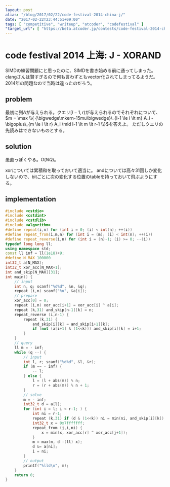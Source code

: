 ```yaml
---
layout: post
alias: "/blog/2017/02/22/code-festival-2014-china-j/"
date: "2017-02-22T23:44:51+09:00"
tags: [ "competitive", "writeup", "atcoder", "codefestival" ]
"target_url": [ "https://beta.atcoder.jp/contests/code-festival-2014-china/tasks/code_festival_china_j" ]
---
```


# code festival 2014 上海: J - XORAND

SIMDの練習問題にと思ったのに、SIMDを書き始める前に通ってしまった。
clangさんは賢すぎるので何も言わずともvector化されてしまってるようだ。
2014年の問題なので当時は違ったのだろう。

## problem

最初に列$A$が与えられる。クエリ$[l-1,r)$が与えられるのでそれぞれについて、$m = \max \\{ {\bigwedge\mkern-15mu\bigwedge}\_{l-1 \le i \lt m} A_i - \bigoplus\_{m \le i \lt r} A_i \mid l-1 \lt m \lt r-1 \\}$を答えよ。
ただしクエリの先読みはできないものとする。

## solution

愚直っぽくやる。$O(NQ)$。

xorについては累積和を取っておいて適当に。
andについては高々$31$回しか変化しないので、bitごとに次の変化する位置のtableを持っておいて飛ぶようにする。

## implementation

``` c++
#include <cstdio>
#include <cstdint>
#include <cstdlib>
#include <algorithm>
#define repeat(i,n) for (int i = 0; (i) < int(n); ++(i))
#define repeat_from(i,m,n) for (int i = (m); (i) < int(n); ++(i))
#define repeat_reverse(i,n) for (int i = (n)-1; (i) >= 0; --(i))
typedef long long ll;
using namespace std;
const ll inf = ll(1e18)+9;
#define N_MAX 100000
int32_t a[N_MAX];
int32_t xor_acc[N_MAX+1];
int and_skip[N_MAX][31];
int main() {
    // input
    int n, q; scanf("%d%d", &n, &q);
    repeat (i,n) scanf("%u", &a[i]);
    // prepare
    xor_acc[0] = 0;
    repeat (i,n) xor_acc[i+1] = xor_acc[i] ^ a[i];
    repeat (k,31) and_skip[n-1][k] = n;
    repeat_reverse (i,n-1) {
        repeat (k,31) {
            and_skip[i][k] = and_skip[i+1][k];
            if (not (a[i+1] & (1<<k))) and_skip[i][k] = i+1;
        }
    }
    // query
    ll m = - inf;
    while (q --) {
        // input
        int l, r; scanf("%d%d", &l, &r);
        if (m == - inf) {
            -- l;
        } else {
            l = (l + abs(m)) % n;
            r = (r + abs(m)) % n + 1;
        }
        // solve
        m = - inf;
        int32_t d = a[l];
        for (int i = l; i < r-1; ) {
            int ni = r-1;
            repeat (k,31) if (d & (1<<k)) ni = min(ni, and_skip[i][k]);
            int32_t x = 0x7fffffff;
            repeat_from (j,i,ni) {
                x = min(x, xor_acc[r] ^ xor_acc[j+1]);
            }
            m = max(m, d -(ll) x);
            d &= a[ni];
            i = ni;
        }
        // output
        printf("%lld\n", m);
    }
    return 0;
}
```
